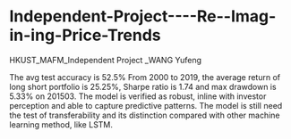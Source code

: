 # Independent-Project----Re--Imag-in-ing-Price-Trends
HKUST_MAFM_Independent Project _WANG Yufeng

The avg test accuracy is 52.5%
From 2000 to 2019, the average return of long short portfolio is 25.25%, Sharpe ratio is 1.74 and max drawdown is 5.33% on 201503. 
The model is verified as robust, inline with investor perception and able to capture predictive patterns.
The model is still need the test of transferability and its distinction compared with other machine learning method, like LSTM.
